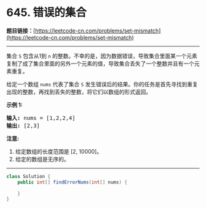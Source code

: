 # 645. 错误的集合

**题目链接：**[https://leetcode-cn.com/problems/set-mismatch](https://leetcode-cn.com/problems/set-mismatch)

---

<div class="content__1Y2H">
 <div class="notranslate">
  <p>集合 <code>S</code> 包含从1到&nbsp;<code>n</code>&nbsp;的整数。不幸的是，因为数据错误，导致集合里面某一个元素复制了成了集合里面的另外一个元素的值，导致集合丢失了一个整数并且有一个元素重复。</p> 
  <p>给定一个数组 <code>nums</code> 代表了集合 <code>S</code> 发生错误后的结果。你的任务是首先寻找到重复出现的整数，再找到丢失的整数，将它们以数组的形式返回。</p> 
  <p><strong>示例 1:</strong></p> 
  <pre class="language-text"><strong>输入:</strong> nums = [1,2,2,4]
<strong>输出:</strong> [2,3]
</pre> 
  <p><strong>注意:</strong></p> 
  <ol> 
   <li>给定数组的长度范围是&nbsp;[2, 10000]。</li> 
   <li>给定的数组是无序的。</li> 
  </ol> 
 </div>
</div>

---

```java
class Solution {
    public int[] findErrorNums(int[] nums) {
        
    }
}
```